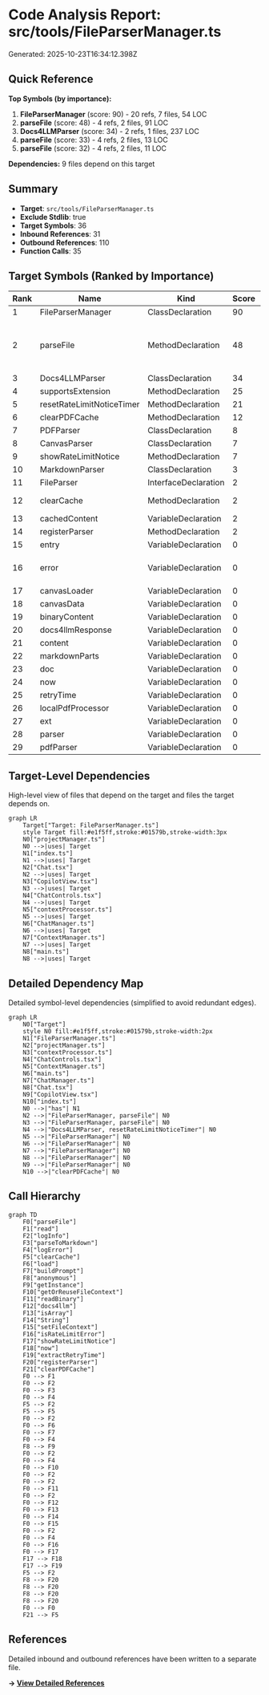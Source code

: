 # Code Analysis Report: src/tools/FileParserManager.ts

Generated: 2025-10-23T16:34:12.398Z

## Quick Reference

**Top Symbols (by importance):**

1. **FileParserManager** (score: 90) - 20 refs, 7 files, 54 LOC
2. **parseFile** (score: 48) - 4 refs, 2 files, 91 LOC
3. **Docs4LLMParser** (score: 34) - 2 refs, 1 files, 237 LOC
4. **parseFile** (score: 33) - 4 refs, 2 files, 13 LOC
5. **parseFile** (score: 32) - 4 refs, 2 files, 11 LOC

**Dependencies:** 9 files depend on this target

## Summary

- **Target**: `src/tools/FileParserManager.ts`
- **Exclude Stdlib**: true
- **Target Symbols**: 36
- **Inbound References**: 31
- **Outbound References**: 110
- **Function Calls**: 35

## Target Symbols (Ranked by Importance)

| Rank | Name                      | Kind                 | Score | Refs | Files | LOC | Locations                                                                                                                                                                       |
| ---- | ------------------------- | -------------------- | ----- | ---- | ----- | --- | ------------------------------------------------------------------------------------------------------------------------------------------------------------------------------- |
| 1    | FileParserManager         | ClassDeclaration     | 90    | 20   | 7     | 54  | src/tools/FileParserManager.ts:312                                                                                                                                              |
| 2    | parseFile                 | MethodDeclaration    | 48    | 4    | 2     | 91  | src/tools/FileParserManager.ts:185, src/tools/FileParserManager.ts:48, src/tools/FileParserManager.ts:27, src/tools/FileParserManager.ts:347, src/tools/FileParserManager.ts:18 |
| 3    | Docs4LLMParser            | ClassDeclaration     | 34    | 2    | 1     | 237 | src/tools/FileParserManager.ts:63                                                                                                                                               |
| 4    | supportsExtension         | MethodDeclaration    | 25    | 3    | 2     | 3   | src/tools/FileParserManager.ts:355                                                                                                                                              |
| 5    | resetRateLimitNoticeTimer | MethodDeclaration    | 21    | 1    | 1     | 3   | src/tools/FileParserManager.ts:175                                                                                                                                              |
| 6    | clearPDFCache             | MethodDeclaration    | 12    | 1    | 1     | 6   | src/tools/FileParserManager.ts:359                                                                                                                                              |
| 7    | PDFParser                 | ClassDeclaration     | 8     | 0    | 0     | 21  | src/tools/FileParserManager.ts:23                                                                                                                                               |
| 8    | CanvasParser              | ClassDeclaration     | 7     | 0    | 0     | 17  | src/tools/FileParserManager.ts:45                                                                                                                                               |
| 9    | showRateLimitNotice       | MethodDeclaration    | 7     | 0    | 0     | 17  | src/tools/FileParserManager.ts:277                                                                                                                                              |
| 10   | MarkdownParser            | ClassDeclaration     | 3     | 0    | 0     | 7   | src/tools/FileParserManager.ts:15                                                                                                                                               |
| 11   | FileParser                | InterfaceDeclaration | 2     | 0    | 0     | 4   | src/tools/FileParserManager.ts:10                                                                                                                                               |
| 12   | clearCache                | MethodDeclaration    | 2     | 0    | 0     | 4   | src/tools/FileParserManager.ts:39, src/tools/FileParserManager.ts:295                                                                                                           |
| 13   | cachedContent             | VariableDeclaration  | 2     | 0    | 0     | 4   | src/tools/FileParserManager.ts:196                                                                                                                                              |
| 14   | registerParser            | MethodDeclaration    | 2     | 0    | 0     | 5   | src/tools/FileParserManager.ts:341                                                                                                                                              |
| 15   | entry                     | VariableDeclaration  | 0     | 0    | 0     | 1   | src/tools/FileParserManager.ts:31                                                                                                                                               |
| 16   | error                     | VariableDeclaration  | 0     | 0    | 0     | 1   | src/tools/FileParserManager.ts:33, src/tools/FileParserManager.ts:56, src/tools/FileParserManager.ts:262                                                                        |
| 17   | canvasLoader              | VariableDeclaration  | 0     | 0    | 0     | 1   | src/tools/FileParserManager.ts:51                                                                                                                                               |
| 18   | canvasData                | VariableDeclaration  | 0     | 0    | 0     | 1   | src/tools/FileParserManager.ts:52                                                                                                                                               |
| 19   | binaryContent             | VariableDeclaration  | 0     | 0    | 0     | 1   | src/tools/FileParserManager.ts:210                                                                                                                                              |
| 20   | docs4llmResponse          | VariableDeclaration  | 0     | 0    | 0     | 1   | src/tools/FileParserManager.ts:215                                                                                                                                              |
| 21   | content                   | VariableDeclaration  | 0     | 0    | 0     | 1   | src/tools/FileParserManager.ts:222                                                                                                                                              |
| 22   | markdownParts             | VariableDeclaration  | 0     | 0    | 0     | 1   | src/tools/FileParserManager.ts:227                                                                                                                                              |
| 23   | doc                       | VariableDeclaration  | 0     | 0    | 0     | 1   | src/tools/FileParserManager.ts:228                                                                                                                                              |
| 24   | now                       | VariableDeclaration  | 0     | 0    | 0     | 1   | src/tools/FileParserManager.ts:278                                                                                                                                              |
| 25   | retryTime                 | VariableDeclaration  | 0     | 0    | 0     | 1   | src/tools/FileParserManager.ts:287                                                                                                                                              |
| 26   | localPdfProcessor         | VariableDeclaration  | 0     | 0    | 0     | 1   | src/tools/FileParserManager.ts:325                                                                                                                                              |
| 27   | ext                       | VariableDeclaration  | 0     | 0    | 0     | 1   | src/tools/FileParserManager.ts:342                                                                                                                                              |
| 28   | parser                    | VariableDeclaration  | 0     | 0    | 0     | 1   | src/tools/FileParserManager.ts:348                                                                                                                                              |
| 29   | pdfParser                 | VariableDeclaration  | 0     | 0    | 0     | 1   | src/tools/FileParserManager.ts:360                                                                                                                                              |

## Target-Level Dependencies

High-level view of files that depend on the target and files the target depends on.

```mermaid
graph LR
    Target["Target: FileParserManager.ts"]
    style Target fill:#e1f5ff,stroke:#01579b,stroke-width:3px
    N0["projectManager.ts"]
    N0 -->|uses| Target
    N1["index.ts"]
    N1 -->|uses| Target
    N2["Chat.tsx"]
    N2 -->|uses| Target
    N3["CopilotView.tsx"]
    N3 -->|uses| Target
    N4["ChatControls.tsx"]
    N4 -->|uses| Target
    N5["contextProcessor.ts"]
    N5 -->|uses| Target
    N6["ChatManager.ts"]
    N6 -->|uses| Target
    N7["ContextManager.ts"]
    N7 -->|uses| Target
    N8["main.ts"]
    N8 -->|uses| Target
```

## Detailed Dependency Map

Detailed symbol-level dependencies (simplified to avoid redundant edges).

```mermaid
graph LR
    N0["Target"]
    style N0 fill:#e1f5ff,stroke:#01579b,stroke-width:2px
    N1["FileParserManager.ts"]
    N2["projectManager.ts"]
    N3["contextProcessor.ts"]
    N4["ChatControls.tsx"]
    N5["ContextManager.ts"]
    N6["main.ts"]
    N7["ChatManager.ts"]
    N8["Chat.tsx"]
    N9["CopilotView.tsx"]
    N10["index.ts"]
    N0 -->|"has"| N1
    N2 -->|"FileParserManager, parseFile"| N0
    N3 -->|"FileParserManager, parseFile"| N0
    N4 -->|"Docs4LLMParser, resetRateLimitNoticeTimer"| N0
    N5 -->|"FileParserManager"| N0
    N6 -->|"FileParserManager"| N0
    N7 -->|"FileParserManager"| N0
    N8 -->|"FileParserManager"| N0
    N9 -->|"FileParserManager"| N0
    N10 -->|"clearPDFCache"| N0
```

## Call Hierarchy

```mermaid
graph TD
    F0["parseFile"]
    F1["read"]
    F2["logInfo"]
    F3["parseToMarkdown"]
    F4["logError"]
    F5["clearCache"]
    F6["load"]
    F7["buildPrompt"]
    F8["anonymous"]
    F9["getInstance"]
    F10["getOrReuseFileContext"]
    F11["readBinary"]
    F12["docs4llm"]
    F13["isArray"]
    F14["String"]
    F15["setFileContext"]
    F16["isRateLimitError"]
    F17["showRateLimitNotice"]
    F18["now"]
    F19["extractRetryTime"]
    F20["registerParser"]
    F21["clearPDFCache"]
    F0 --> F1
    F0 --> F2
    F0 --> F3
    F0 --> F4
    F5 --> F2
    F5 --> F5
    F0 --> F2
    F0 --> F6
    F0 --> F7
    F0 --> F4
    F8 --> F9
    F0 --> F2
    F0 --> F4
    F0 --> F10
    F0 --> F2
    F0 --> F2
    F0 --> F11
    F0 --> F2
    F0 --> F12
    F0 --> F13
    F0 --> F14
    F0 --> F15
    F0 --> F2
    F0 --> F4
    F0 --> F16
    F0 --> F17
    F17 --> F18
    F17 --> F19
    F5 --> F2
    F8 --> F20
    F8 --> F20
    F8 --> F20
    F8 --> F20
    F0 --> F0
    F21 --> F5
```

## References

Detailed inbound and outbound references have been written to a separate file.

**→ [View Detailed References](prompt-FileParserManager-references.md)**
